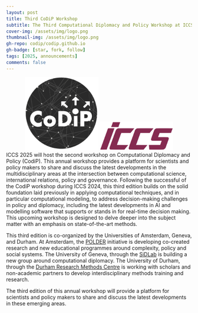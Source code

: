 ```yaml
---
layout: post
title: Third CoDiP Workshop
subtitle: The Third Computational Diplomacy and Policy Workshop at ICCS 2025
cover-img: /assets/img/logo.png
thumbnail-img: /assets/img/logo.png
gh-repo: codip/codip.github.io
gh-badge: [star, fork, follow]
tags: [2025, announcements]
comments: false
---
```

<div style="text-align:center">
<img src="../assets/img/logo.png" width=200 >
<img src="../assets/img/iccs.png" width=200 >
</div>
ICCS 2025 will host the second workshop on Computational Diplomacy and Policy (CodiP). This annual workshop provides a platform for scientists and policy makers to share and discuss the latest developments in the multidisciplinary areas at the intersection between computational science, international relations, policy and governance. Following the successful of the CodiP workshop during ICCS 2024, this third edition builds on the solid foundation laid previously in applying computational techniques, and in particular computational modeling, to address decision-making challenges in policy and diplomacy, including the latest developments in AI and modelling software that supports or stands in for real-time decision making. This upcoming workshop is designed to delve deeper into the subject matter with an emphasis on state-of-the-art methods.

This third edition is co-organized by the Universities of Amsterdam, Geneva, and Durham. At Amsterdam, the [POLDER](polder.center) initiative is developing co-created research and new educational programmes around complexity, policy and social systems. The University of Geneva, through the [SiDLab](https://sidlab.ch) is building a new group around computational diplomacy. The University of Durham, through the [Durham Research Methods Centre](https://www.durham.ac.uk/research/institutes-and-centres/research-methods/) is working with scholars and non-academic partners to develop interdisciplinary methods training and research.

The third edition of this annual workshop will provide a platform for scientists and policy makers to share and discuss the latest developments in these emerging areas.          
